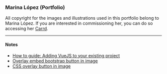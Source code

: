 ### Marina López (Portfolio)

All copyright for the images and illustrations used in this portfolio belong to Marina López.
If you are interested in commissioning her, you can do so accessing her [Carrd](https://wydes17.carrd.co).

---

#### Notes

- [How to guide: Adding VueJS to your existing project](https://www.codemotion.com/magazine/frontend/javascript/how-to-guide-adding-vuejs-to-your-existing-project/)
- [Overlay embed bootstrap button in image](https://stackoverflow.com/questions/16615222/how-to-overlay-embed-bootstrap-button-on-image)
- [CSS overlay button in image](https://www.w3schools.com/howto/howto_css_button_on_image.asp)
